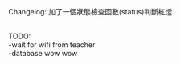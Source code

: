Changelog: 
加了一個狀態檢查函數(status)判斷紅燈<br /><br />

TODO:<br />
 -wait for wifi from teacher<br />
 -database wow wow
